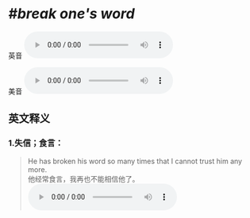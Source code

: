 # ***\#break one's word*** 
英音
<audio src="./media/break one’s word1_AAC.aac" controls="controls"></audio>

美音
<audio src="./media/break one’s word2_AAC.aac" controls="controls"></audio>



  

英文释义
---
### 1.**失信；食言：**  

 > He has broken his word so many times that I cannot trust him any more.  
 > 他经常食言，我再也不能相信他了。    
<audio src="./media/7-word.aac" controls="controls"></audio>


